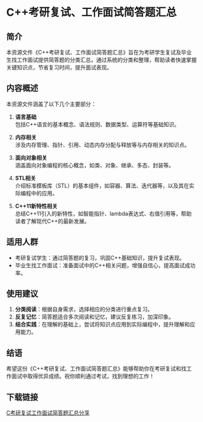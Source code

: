 # C++考研复试、工作面试简答题汇总

## 简介

本资源文件《C++考研复试、工作面试简答题汇总》旨在为考研学生复试及毕业生找工作面试提供简答题的分类汇总。通过系统的分类和整理，帮助读者快速掌握关键知识点，节省复习时间，提升面试表现。

## 内容概述

本资源文件涵盖了以下几个主要部分：

1. **语言基础**  
   包括C++语言的基本概念、语法规则、数据类型、运算符等基础知识。

2. **内存相关**  
   涉及内存管理、指针、引用、动态内存分配与释放等与内存相关的知识点。

3. **面向对象相关**  
   涵盖面向对象编程的核心概念，如类、对象、继承、多态、封装等。

4. **STL相关**  
   介绍标准模板库（STL）的基本组件，如容器、算法、迭代器等，以及其在实际编程中的应用。

5. **C++11新特性相关**  
   总结C++11引入的新特性，如智能指针、lambda表达式、右值引用等，帮助读者了解现代C++的最新发展。

## 适用人群

- 考研复试学生：通过简答题的复习，巩固C++基础知识，提升复试表现。
- 毕业生找工作面试：准备面试中的C++相关问题，增强自信心，提高面试成功率。

## 使用建议

1. **分类阅读**：根据自身需求，选择相应的分类进行重点复习。
2. **反复记忆**：简答题适合多次阅读和记忆，建议反复练习，加深印象。
3. **结合实践**：在理解的基础上，尝试将知识点应用到实际编程中，提升理解和应用能力。

## 结语

希望这份《C++考研复试、工作面试简答题汇总》能够帮助你在考研复试和找工作面试中取得优异成绩。祝你顺利通过考试，找到理想的工作！

## 下载链接

[C考研复试工作面试简答题汇总分享](https://pan.quark.cn/s/6fd247e7ea5e)